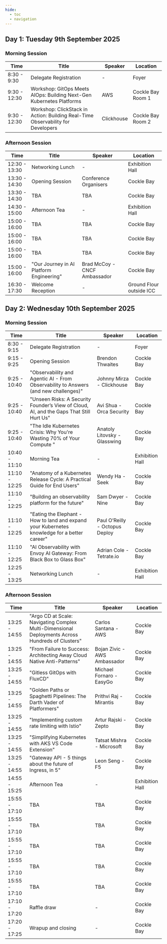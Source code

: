 ```yaml
---
hide:
  - toc
  - navigation
---
```

## Day 1: Tuesday 9th September 2025

### Morning Session

| Time  | Title | Speaker | Location |
|---|---|---|---|
| 8:30 - 9:30 | Delegate Registration | - | Foyer |
| 9:30 - 12:30 | Workshop: GitOps Meets AIOps: Building Next-Gen Kubernetes Platforms | AWS | Cockle Bay Room 1 |
| 9:30 - 12:30 | Workshop: ClickStack in Action: Building Real-Time Observability for Developers | Clickhouse | Cockle Bay Room 2 |

### Afternoon Session

| Time  | Title | Speaker | Location |
|---|---|---|---|
| 12:30 - 13:30 | Networking Lunch | - | Exhibition Hall |
| 13:30 - 14:30 | Opening Session | Conference Organisers | Cockle Bay |
| 13:30 - 14:30 | TBA | TBA | Cockle Bay |
| 14:30 - 15:00 | Afternoon Tea | - | Exhibition Hall |
| 15:00 - 16:00 | TBA | TBA | Cockle Bay |
| 15:00 - 16:00 | TBA | TBA | Cockle Bay |
| 15:00 - 16:00 | TBA | TBA | Cockle Bay |
| 15:00 - 16:00 | "Our Journey in AI Platform Engineering" | Brad McCoy - CNCF Ambassador | Cockle Bay |
| 16:30 - 17:30 | Welcome Reception | - | Ground Flour outside ICC |

## Day 2: Wednesday 10th September 2025

### Morning Session

| Time  | Title | Speaker | Location |
|---|---|---|---|
| 8:30 - 9:15 | Delegate Registration | - | Foyer |
| 9:15 - 9:25 | Opening Session | Brendon Thwaites | Cockle Bay |
| 9:25 - 10:40 | "Observability and Agentic AI - From Observability to Answers (and new challenges)" | Johnny Mirza - Clickhouse | Cockle Bay |
| 9:25 - 10:40 | "Unseen Risks: A Security Founder’s View of Cloud, AI, and the Gaps That Still Hurt Us" | Avi Shua - Orca Security | Cockle Bay |
| 9:25 - 10:40 | "The Idle Kubernetes Crisis: Why You're Wasting 70% of Your Compute  " | Anatoly Litovsky - Glasswing | Cockle Bay |
| 10:40 - 11:10 | Morning Tea | - | Exhibition Hall |
| 11:10 - 12:25 | "Anatomy of a Kubernetes Release Cycle: A Practical Guide for End Users" | Wendy Ha - Seek | Cockle Bay |
| 11:10 - 12:25 | "Building an observability platform for the future" | Sam Dwyer - Nine | Cockle Bay |
| 11:10 - 12:25 | "Eating the Elephant - How to land and expand your Kubernetes knowledge for a better career" | Paul O’Reilly - Octopus Deploy | Cockle Bay |
| 11:10 - 12:25 | "AI Observability with Envoy AI Gateway: From Black Box to Glass Box" | Adrian Cole - Tetrate.io | Cockle Bay |
| 12:25 - 13:25 | Networking Lunch | - | Exhibition Hall |

### Afternoon Session

| Time  | Title | Speaker | Location |
|---|---|---|---|
| 13:25 - 14:55 | "Argo CD at Scale: Navigating Complex Multi-Dimensional Deployments Across Hundreds of Clusters" | Carlos Santana - AWS | Cockle Bay |
| 13:25 - 14:55 | "From Failure to Success: Architecting Away Cloud Native Anti-Patterns" | Bojan Zivic - AWS Ambassador | Cockle Bay |
| 13:25 - 14:55 | "Gitless GitOps with FluxCD" | Michael Fornaro - EasyGo | Cockle Bay |
| 13:25 - 14:55 | "Golden Paths or Spaghetti Pipelines: The Darth Vader of Platformers" | Prithvi Raj - Mirantis | Cockle Bay |
| 13:25 - 14:55 | "Implementing custom rate limiting with Istio" | Artur Rajski - Zepto | Cockle Bay |
| 13:25 - 14:55 | "Simplifying Kubernetes with AKS VS Code Extension" | Tatsat Mishra - Microsoft | Cockle Bay |
| 13:25 - 14:55 | "Gateway API - 5 things about the future of Ingress, in 5" | Leon Seng - F5 | Cockle Bay |
| 14:55 - 15:25 | Afternoon Tea | - | Exhibition Hall |
| 15:55 - 17:10 | TBA | TBA | Cockle Bay |
| 15:55 - 17:10 | TBA | TBA | Cockle Bay |
| 15:55 - 17:10 | TBA | TBA | Cockle Bay |
| 15:55 - 17:10 | TBA | TBA | Cockle Bay |
| 15:55 - 17:10 | TBA | TBA | Cockle Bay |
| 17:10 - 17:20 | Raffle draw | - | Cockle Bay |
| 17:20 - 17:25 | Wrapup and closing | - | Cockle Bay |
